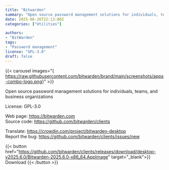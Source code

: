 ```yaml
---
title: "Bitwarden"
summary: "Open source password management solutions for individuals, teams, and business organizations."
date: 2025-06-26T22:13:00Z
categories: ["Utilities"]

authors:
- "BitWarden"
tags: 
- "Password management"
license: "GPL-3.0"
draft: false
---
```


{{< carousel images="{ https://raw.githubusercontent.com/bitwarden/brand/main/screenshots/apps-combo-logo.png}" >}}

Open source password management solutions for individuals, teams, and business organizations

License: GPL-3.0

Web page: <https://bitwarden.com>  
Source code: <https://github.com/bitwarden/clients>

Translate: <https://crowdin.com/project/bitwarden-desktop>  
Report the bug: <https://github.com/bitwarden/clients/issues/new>  

{{< button href="https://github.com/bitwarden/clients/releases/download/desktop-v2025.6.0/Bitwarden-2025.6.0-x86_64.AppImage" target="_blank">}}
Download
{{< /button >}}